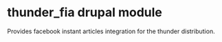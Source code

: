 # thunder_fia drupal module

Provides facebook instant articles integration for the thunder distribution.
